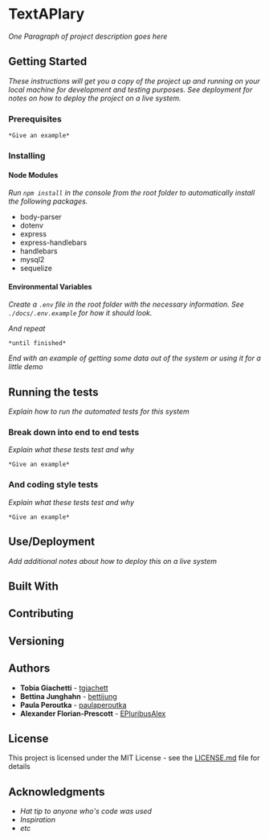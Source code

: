 # TextAPIary

*One Paragraph of project description goes here*

## Getting Started

*These instructions will get you a copy of the project up and running on your local machine for development and testing purposes. See deployment for notes on how to deploy the project on a live system.*

### Prerequisites

```
*Give an example*
```

### Installing

#### Node Modules

*Run `npm install` in the console from the root folder to automatically install the following packages.*

* body-parser
* dotenv
* express
* express-handlebars
* handlebars
* mysql2
* sequelize

#### Environmental Variables

*Create a `.env` file in the root folder with the necessary information.  See `./docs/.env.example` for how it should look.*

*And repeat*

```
*until finished*
```

*End with an example of getting some data out of the system or using it for a little demo*

## Running the tests

*Explain how to run the automated tests for this system*

### Break down into end to end tests

*Explain what these tests test and why*

```
*Give an example*
```

### And coding style tests

*Explain what these tests test and why*

```
*Give an example*
```

## Use/Deployment

*Add additional notes about how to deploy this on a live system*

## Built With


## Contributing


## Versioning


## Authors

* **Tobia Giachetti** - [tgiachett](https://github.com/tgiachett)
* **Bettina Junghahn** - [bettijung](https://github.com/bettijung)
* **Paula Peroutka** - [paulaperoutka](https://github.com/paulaperoutka)
* **Alexander Florian-Prescott** - [EPluribusAlex](https://github.com/EPluribusAlex)

## License

This project is licensed under the MIT License - see the [LICENSE.md](LICENSE.md) file for details

## Acknowledgments

* *Hat tip to anyone who's code was used*
* *Inspiration*
* *etc*